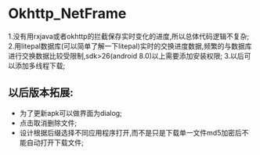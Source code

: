 # Okhttp_NetFrame
1.没有用rxjava或者okhttp的拦截保存实时变化的进度,所以总体代码逻辑不复杂;
2.用litepal数据库(可以简单了解一下litepal)实时的交换进度数据,频繁的与数据库进行交换数据比较受限制,sdk>26(android 8.0)以上需要添加安装权限;
3.以后可以添加多线程下载;

## 以后版本拓展:
* 为了更新apk可以做界面为dialog;
* 点击取消删除文件;
* 设计根据后缀选择不同应用程序打开,而不是只是下载单一文件md5加密后不能自动打开下载文件;

